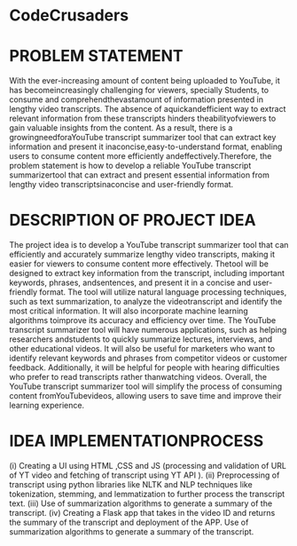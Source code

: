 # CodeCrusaders

# PROBLEM STATEMENT
With the ever-increasing amount of content being uploaded to YouTube, it has becomeincreasingly challenging for viewers, specially Students, to consume and comprehendthevastamount of information presented in lengthy video transcripts. The absence of aquickandefficient way to extract relevant information from these transcripts hinders theabilityofviewers to gain valuable insights from the content. As a result, there is a growingneedforaYouTube transcript summarizer tool that can extract key information and present it inaconcise,easy-to-understand format, enabling users to consume content more efficiently andeffectively.Therefore, the problem statement is how to develop a reliable YouTube transcript summarizertool that can extract and present essential information from lengthy video transcriptsinaconcise and user-friendly format. 

# DESCRIPTION OF PROJECT IDEA
The project idea is to develop a YouTube transcript summarizer tool that can efficiently and accurately
summarize lengthy video transcripts, making it easier for viewers to consume content more effectively. Thetool
will be designed to extract key information from the transcript, including important keywords, phrases, andsentences, and present it in a concise and user-friendly format. The tool will utilize natural language processing techniques, such as text summarization, to analyze the videotranscript and identify the most critical information. It will also incorporate machine learning algorithms toimprove its accuracy and efficiency over time. The YouTube transcript summarizer tool will have numerous applications, such as helping researchers andstudents to quickly summarize lectures, interviews, and other educational videos. It will also be useful for
marketers who want to identify relevant keywords and phrases from competitor videos or customer feedback. Additionally, it will be helpful for people with hearing difficulties who prefer to read transcripts rather thanwatching videos. Overall, the YouTube transcript summarizer tool will simplify the process of consuming content fromYouTubevideos, allowing users to save time and improve their learning experience.


# IDEA IMPLEMENTATIONPROCESS
(i) Creating a UI using HTML ,CSS and JS (processing and validation of URL of YT video and fetching of transcript using YT API ).
(ii) Preprocessing of transcript using python libraries like NLTK and NLP techniques like tokenization, stemming, and lemmatization to further process the transcript text.
(iii) Use of summarization algorithms to generate a summary of the transcript.
(iv) Creating a Flask app that takes in the video ID and returns the summary of the transcript and deployment of the APP. Use of summarization algorithms to generate a summary of the transcript.
